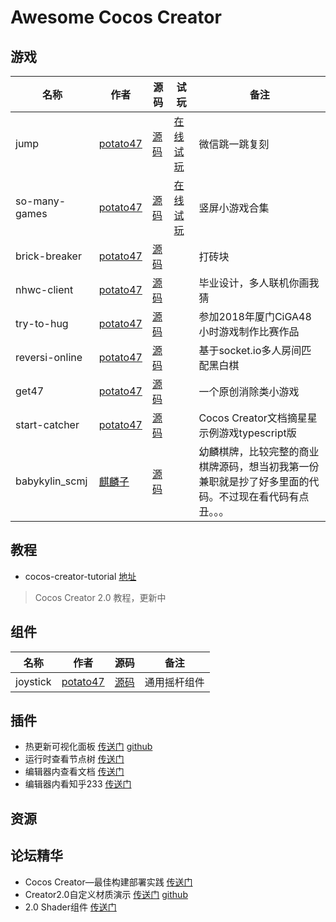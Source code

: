 # Awesome Cocos Creator
## 游戏
|名称|作者|源码|试玩|备注|
|---|----|----|----|---|
|jump|[potato47](https://github.com/potato47)|[源码](https://github.com/potato47/jump)|[在线试玩](https://potato47.github.io/game/jump)|微信跳一跳复刻|
|so-many-games|[potato47](https://github.com/potato47)|[源码](https://github.com/potato47/so-many-games)|[在线试玩](https://potato47.github.io/so-many-games/desktop)|竖屏小游戏合集|
|brick-breaker|[potato47](https://github.com/potato47)|[源码](https://github.com/potato47/brick-breaker-master)||打砖块|
|nhwc-client|[potato47](https://github.com/potato47)|[源码](https://github.com/potato47/nhwc-client)||毕业设计，多人联机你画我猜|
|try-to-hug|[potato47](https://github.com/potato47)|[源码](https://github.com/potato47/try-to-hug)||参加2018年厦门CiGA48小时游戏制作比赛作品|
|reversi-online|[potato47](https://github.com/potato47)|[源码](https://github.com/potato47/reversi-online)||基于socket.io多人房间匹配黑白棋|
|get47|[potato47](https://github.com/potato47)|[源码](https://github.com/potato47/get47)||一个原创消除类小游戏|
|start-catcher|[potato47](https://github.com/potato47)|[源码](https://github.com/potato47/star-catcher)||Cocos Creator文档摘星星示例游戏typescript版|
|babykylin_scmj|[麒麟子](https://github.com/babykylin)|[源码](https://github.com/babykylin/babykylin_scmj)||幼麟棋牌，比较完整的商业棋牌源码，想当初我第一份兼职就是抄了好多里面的代码。不过现在看代码有点丑。。。|
## 教程
- cocos-creator-tutorial [地址](https://github.com/potato47/cocos-creator-tutorial)
> Cocos Creator 2.0 教程，更新中
## 组件
|名称|作者|源码|备注|
|---|----|----|---|
|joystick|[potato47](https://github.com/potato47)|[源码](https://github.com/potato47/joystick)|通用摇杆组件|
## 插件
- 热更新可视化面板 [传送门](http://forum.cocos.com/t/manifest/44397) [github](https://github.com/tidys/CocosCreatorPlugins/tree/master/packages/hot-update-tools)
- 运行时查看节点树 [传送门](http://forum.cocos.com/t/chrome-creator/55669)
- 编辑器内查看文档 [传送门](http://forum.cocos.com/t/creator/61830)
- 编辑器内看知乎233 [传送门](https://github.com/potato47/ccc-plugin-boring)
## 资源

## 论坛精华
- Cocos Creator—最佳构建部署实践 [传送门](http://forum.cocos.com/t/cocos-creator/54203/52)
- Creator2.0自定义材质演示 [传送门](http://forum.cocos.com/t/creator2-0/64727/62) [github](https://github.com/colinsusie/creator_2_0_material_demo)
- 2.0 Shader组件 [传送门](http://forum.cocos.com/t/creator2-0shader/64755/9)

